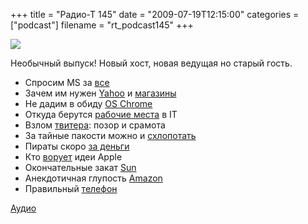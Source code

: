 +++
title = "Радио-Т 145"
date = "2009-07-19T12:15:00"
categories = ["podcast"]
filename = "rt_podcast145"
+++

![](https://radio-t.com/images/radio-t/rt145.jpg)


Необычный выпуск! Новый хост, новая ведущая но старый гость.

- Спросим MS за [все](http://cnews.ru/news/line/index.shtml?2009/07/14/353863)
- Зачем им нужен [Yahoo](http://internet.cnews.ru/news/top/index.shtml?2009/07/17/354461) и [магазины](http://cnews.ru/news/line/index.shtml?2009/07/16/354201)
- Не дадим в обиду [OS Chrome](http://cnews.ru/news/line/index.shtml?2009/07/15/354043)
- Откуда берутся [рабочие места](http://www.osnews.com/story/21850/Chrome_OS_to_Bring_More_Linux_IT_Jobs_) в IT
- Взлом [твитера](http://internetno.net/2009/07/15/twitter-docs/): позор и срамота
- За тайные пакости можно и [схлопотать](http://internet.cnews.ru/news/top/index.shtml?2009/07/17/354462)
- Пираты скоро [за деньги](http://net.compulenta.ru/442489/)
- Кто [ворует](http://biz.cnews.ru/news/top/index.shtml?2009/07/13/353749) идеи Apple
- Окончательные закат [Sun](http://www.sdtimes.com/blog/post/2009/07/16/The-End-of-Sun.aspx)
- Анекдотичная глупость [Amazon](http://www.engadget.com/2009/07/17/amazon-remotely-deletes-orwell-e-books-from-kindles-unpersons-r/)
- Правильный [телефон](http://www.engadget.com/2009/07/17/cigarette-lighter-phone-could-light-up-your-death-sticks-life/)

[](http://www.engadget.com/2009/07/17/cigarette-lighter-phone-could-light-up-your-death-sticks-life/)[Аудио](http://archive.rucast.net/radio-t/media/rt_podcast145.mp3)
<audio src="http://archive.rucast.net/radio-t/media/rt_podcast145.mp3" preload="none"></audio>